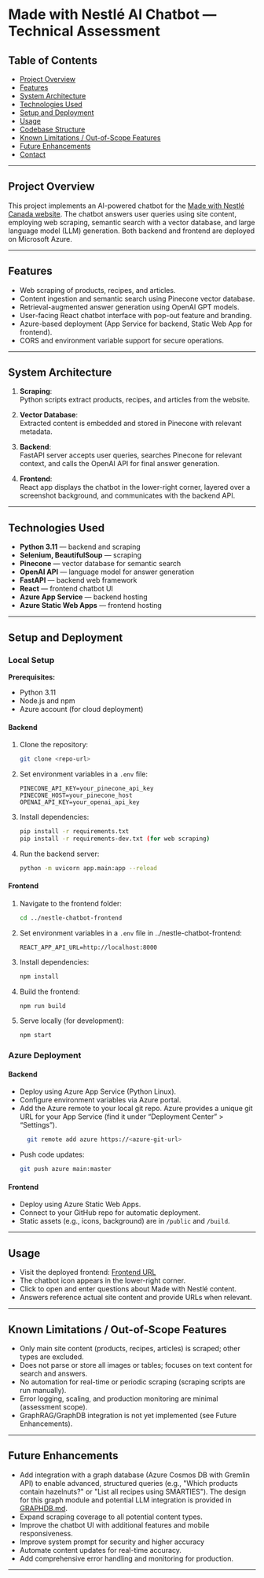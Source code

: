 # Made with Nestlé AI Chatbot — Technical Assessment

## Table of Contents
- [Project Overview](#project-overview)
- [Features](#features)
- [System Architecture](#system-architecture)
- [Technologies Used](#technologies-used)
- [Setup and Deployment](#setup-and-deployment)
- [Usage](#usage)
- [Codebase Structure](#codebase-structure)
- [Known Limitations / Out-of-Scope Features](#known-limitations--out-of-scope-features)
- [Future Enhancements](#future-enhancements)
- [Contact](#contact)

---

## Project Overview

This project implements an AI-powered chatbot for the [Made with Nestlé Canada website](https://www.madewithnestle.ca/). The chatbot answers user queries using site content, employing web scraping, semantic search with a vector database, and large language model (LLM) generation. Both backend and frontend are deployed on Microsoft Azure.

---

## Features

- Web scraping of products, recipes, and articles.
- Content ingestion and semantic search using Pinecone vector database.
- Retrieval-augmented answer generation using OpenAI GPT models.
- User-facing React chatbot interface with pop-out feature and branding.
- Azure-based deployment (App Service for backend, Static Web App for frontend).
- CORS and environment variable support for secure operations.

---

## System Architecture

1. **Scraping**:  
   Python scripts extract products, recipes, and articles from the website.

2. **Vector Database**:  
   Extracted content is embedded and stored in Pinecone with relevant metadata.

3. **Backend**:  
   FastAPI server accepts user queries, searches Pinecone for relevant context, and calls the OpenAI API for final answer generation.

4. **Frontend**:  
   React app displays the chatbot in the lower-right corner, layered over a screenshot background, and communicates with the backend API.

---

## Technologies Used

- **Python 3.11** — backend and scraping
- **Selenium, BeautifulSoup** — scraping
- **Pinecone** — vector database for semantic search
- **OpenAI API** — language model for answer generation
- **FastAPI** — backend web framework
- **React** — frontend chatbot UI
- **Azure App Service** — backend hosting
- **Azure Static Web Apps** — frontend hosting

---

## Setup and Deployment

### Local Setup

**Prerequisites:**  
- Python 3.11  
- Node.js and npm  
- Azure account (for cloud deployment)

#### Backend

1. Clone the repository:
    ```bash
    git clone <repo-url>
    ```

2. Set environment variables in a `.env` file:
    ```
    PINECONE_API_KEY=your_pinecone_api_key
    PINECONE_HOST=your_pinecone_host
    OPENAI_API_KEY=your_openai_api_key
    ```

3. Install dependencies:
    ```bash
    pip install -r requirements.txt
    pip install -r requirements-dev.txt (for web scraping)
    ```

4. Run the backend server:
    ```bash
    python -m uvicorn app.main:app --reload
    ```

#### Frontend

1. Navigate to the frontend folder:
    ```bash
    cd ../nestle-chatbot-frontend
    ```

2. Set environment variables in a `.env` file in ../nestle-chatbot-frontend:
    ```
    REACT_APP_API_URL=http://localhost:8000
    ```

3. Install dependencies:
    ```bash
    npm install
    ```

4. Build the frontend:
    ```bash
    npm run build
    ```

5. Serve locally (for development):
    ```bash
    npm start
    ```

### Azure Deployment

#### Backend

- Deploy using Azure App Service (Python Linux).
- Configure environment variables via Azure portal.
- Add the Azure remote to your local git repo.
  Azure provides a unique git URL for your App Service (find it under “Deployment Center” > “Settings”).
  ```bash
    git remote add azure https://<azure-git-url>
  ```
- Push code updates:
    ```bash
    git push azure main:master
    ```

#### Frontend

- Deploy using Azure Static Web Apps.
- Connect to your GitHub repo for automatic deployment.
- Static assets (e.g., icons, background) are in `/public` and `/build`.

---

## Usage

- Visit the deployed frontend: [Frontend URL](https://salmon-pond-0ce065a0f.6.azurestaticapps.net)
- The chatbot icon appears in the lower-right corner.
- Click to open and enter questions about Made with Nestlé content.
- Answers reference actual site content and provide URLs when relevant.

---

## Known Limitations / Out-of-Scope Features

- Only main site content (products, recipes, articles) is scraped; other types are excluded.
- Does not parse or store all images or tables; focuses on text content for search and answers.
- No automation for real-time or periodic scraping (scraping scripts are run manually).
- Error logging, scaling, and production monitoring are minimal (assessment scope).
- GraphRAG/GraphDB integration is not yet implemented (see Future Enhancements).

---

## Future Enhancements

- Add integration with a graph database (Azure Cosmos DB with Gremlin API) to enable advanced, structured queries
(e.g., "Which products contain hazelnuts?" or "List all recipes using SMARTIES"). The design for this graph module and potential LLM integration is provided in [GRAPHDB.md](GRAPHDB.md).
- Expand scraping coverage to all potential content types.
- Improve the chatbot UI with additional features and mobile responsiveness.
- Improve system prompt for security and higher accuracy
- Automate content updates for real-time accuracy.
- Add comprehensive error handling and monitoring for production.

---
